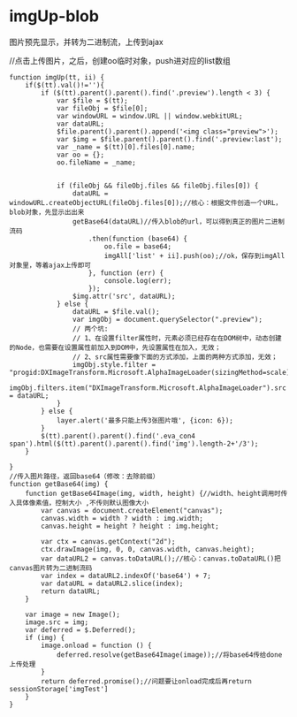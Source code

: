 # imgUp-blob
图片预先显示，并转为二进制流，上传到ajax


//点击上传图片，之后，创建oo临时对象，push进对应的list数组



    function imgUp(tt, ii) {
        if($(tt).val()!=''){
            if ($(tt).parent().parent().find('.preview').length < 3) {
                var $file = $(tt);
                var fileObj = $file[0];
                var windowURL = window.URL || window.webkitURL;
                var dataURL;
                $file.parent().parent().append('<img class="preview">');
                var $img = $file.parent().parent().find('.preview:last');
                var _name = $(tt)[0].files[0].name;
                var oo = {};
                oo.fileName = _name;


                if (fileObj && fileObj.files && fileObj.files[0]) {
                    dataURL = windowURL.createObjectURL(fileObj.files[0]);//核心：根据文件创造一个URL，blob对象，先显示出出来
                    getBase64(dataURL)//传入blob的url，可以得到真正的图片二进制流码
                        .then(function (base64) {
                            oo.file = base64;
                            imgAll['list' + ii].push(oo);//ok，保存到imgAll对象里，等着ajax上传即可
                        }, function (err) {
                            console.log(err);
                        });
                    $img.attr('src', dataURL);
                } else {
                    dataURL = $file.val();
                    var imgObj = document.querySelector(".preview");
                    // 两个坑:
                    // 1、在设置filter属性时，元素必须已经存在在DOM树中，动态创建的Node，也需要在设置属性前加入到DOM中，先设置属性在加入，无效；
                    // 2、src属性需要像下面的方式添加，上面的两种方式添加，无效；
                    imgObj.style.filter = "progid:DXImageTransform.Microsoft.AlphaImageLoader(sizingMethod=scale)";
                    imgObj.filters.item("DXImageTransform.Microsoft.AlphaImageLoader").src = dataURL;
                }
            } else {
                layer.alert('最多只能上传3张图片哦', {icon: 6});
            }
            $(tt).parent().parent().find('.eva_con4 span').html($(tt).parent().parent().find('img').length-2+'/3');
        }

    }
    //传入图片路径，返回base64（修改：去除前缀）
    function getBase64(img) {
        function getBase64Image(img, width, height) {//width、height调用时传入具体像素值，控制大小 ,不传则默认图像大小
            var canvas = document.createElement("canvas");
            canvas.width = width ? width : img.width;
            canvas.height = height ? height : img.height;

            var ctx = canvas.getContext("2d");
            ctx.drawImage(img, 0, 0, canvas.width, canvas.height);
            var dataURL2 = canvas.toDataURL();//核心：canvas.toDataURL()把canvas图片转为二进制流码
            var index = dataURL2.indexOf('base64') + 7;
            var dataURL = dataURL2.slice(index);
            return dataURL;
        }

        var image = new Image();
        image.src = img;
        var deferred = $.Deferred();
        if (img) {
            image.onload = function () {
                deferred.resolve(getBase64Image(image));//将base64传给done上传处理
            }
            return deferred.promise();//问题要让onload完成后再return sessionStorage['imgTest']
        }
    }
